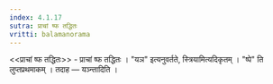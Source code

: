 ```yaml
---
index: 4.1.17
sutra: प्राचां ष्फ तद्धितः
vritti: balamanorama
---
```


<<प्राचां ष्फ तद्धितः>> - प्राचां ष्फ तद्धितः । "यञ" इत्यनुवर्तते, स्त्रियामित्यदिकृतम् । "ष्पे" ति लुप्तप्रथमाकम् । तदाह — यञ्न्तादिति । 